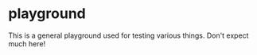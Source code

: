 # playground

This is a general playground used for testing various things. Don't expect
much here!
